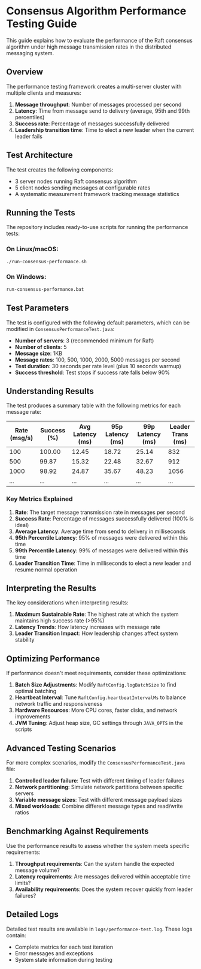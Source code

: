 # Consensus Algorithm Performance Testing Guide

This guide explains how to evaluate the performance of the Raft consensus algorithm under high message transmission rates in the distributed messaging system.

## Overview

The performance testing framework creates a multi-server cluster with multiple clients and measures:

1. **Message throughput**: Number of messages processed per second
2. **Latency**: Time from message send to delivery (average, 95th and 99th percentiles)
3. **Success rate**: Percentage of messages successfully delivered
4. **Leadership transition time**: Time to elect a new leader when the current leader fails

## Test Architecture

The test creates the following components:
- 3 server nodes running Raft consensus algorithm
- 5 client nodes sending messages at configurable rates
- A systematic measurement framework tracking message statistics

## Running the Tests

The repository includes ready-to-use scripts for running the performance tests:

### On Linux/macOS:
```bash
./run-consensus-performance.sh
```

### On Windows:
```bash
run-consensus-performance.bat
```

## Test Parameters

The test is configured with the following default parameters, which can be modified in `ConsensusPerformanceTest.java`:

- **Number of servers**: 3 (recommended minimum for Raft)
- **Number of clients**: 5
- **Message size**: 1KB 
- **Message rates**: 100, 500, 1000, 2000, 5000 messages per second
- **Test duration**: 30 seconds per rate level (plus 10 seconds warmup)
- **Success threshold**: Test stops if success rate falls below 90%

## Understanding Results

The test produces a summary table with the following metrics for each message rate:

| Rate (msg/s) | Success (%) | Avg Latency (ms) | 95p Latency (ms) | 99p Latency (ms) | Leader Trans (ms) |
|--------------|-------------|------------------|------------------|------------------|------------------|
| 100          | 100.00      | 12.45           | 18.72            | 25.14            | 832              |
| 500          | 99.87       | 15.32           | 22.48            | 32.67            | 912              |
| 1000         | 98.92       | 24.87           | 35.67            | 48.23            | 1056             |
| ...          | ...         | ...              | ...              | ...              | ...              |

### Key Metrics Explained

1. **Rate**: The target message transmission rate in messages per second
2. **Success Rate**: Percentage of messages successfully delivered (100% is ideal)
3. **Average Latency**: Average time from send to delivery in milliseconds
4. **95th Percentile Latency**: 95% of messages were delivered within this time
5. **99th Percentile Latency**: 99% of messages were delivered within this time
6. **Leader Transition Time**: Time in milliseconds to elect a new leader and resume normal operation

## Interpreting the Results

The key considerations when interpreting results:

1. **Maximum Sustainable Rate**: The highest rate at which the system maintains high success rate (>95%)
2. **Latency Trends**: How latency increases with message rate
3. **Leader Transition Impact**: How leadership changes affect system stability

## Optimizing Performance

If performance doesn't meet requirements, consider these optimizations:

1. **Batch Size Adjustments**: Modify `RaftConfig.logBatchSize` to find optimal batching
2. **Heartbeat Interval**: Tune `RaftConfig.heartbeatIntervalMs` to balance network traffic and responsiveness
3. **Hardware Resources**: More CPU cores, faster disks, and network improvements
4. **JVM Tuning**: Adjust heap size, GC settings through `JAVA_OPTS` in the scripts

## Advanced Testing Scenarios

For more complex scenarios, modify the `ConsensusPerformanceTest.java` file:

1. **Controlled leader failure**: Test with different timing of leader failures
2. **Network partitioning**: Simulate network partitions between specific servers
3. **Variable message sizes**: Test with different message payload sizes
4. **Mixed workloads**: Combine different message types and read/write ratios

## Benchmarking Against Requirements

Use the performance results to assess whether the system meets specific requirements:

1. **Throughput requirements**: Can the system handle the expected message volume?
2. **Latency requirements**: Are messages delivered within acceptable time limits?
3. **Availability requirements**: Does the system recover quickly from leader failures?

## Detailed Logs

Detailed test results are available in `logs/performance-test.log`. These logs contain:
- Complete metrics for each test iteration
- Error messages and exceptions
- System state information during testing 